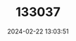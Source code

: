 ---
title: "133037"
category: "Mycetophyllia reesi"
draft: false
date: 2024-02-22 13:03:51
languages:
  French: ["Corail cactus à bulbes"]
  Spanish; Castilian: ["Micetocoral Liso"]
  English: ["Ridgeless Cactus Coral"]
---